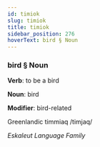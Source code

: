 ```yaml
---
id: timiok
slug: timiok
title: timiok
sidebar_position: 276
hoverText: bird § Noun
---
```


### bird § Noun

**Verb**: to be a bird

**Noun**: bird

**Modifier**: bird-related

Greenlandic timmiaq /timjaq/

*Eskaleut Language Family*